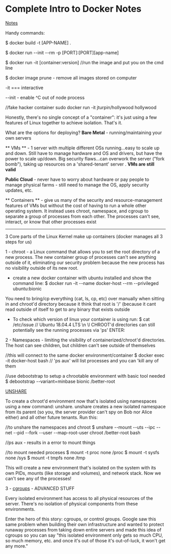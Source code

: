 # Complete Intro to Docker Notes

[Notes](https://btholt.github.io/complete-intro-to-containers/)

Handy commands:

\$ docker build -t [APP-NAME] .

\$ docker run --init --rm -p [PORT]:[PORT][app-name]

\$ docker run -it [container:version] //run the image and
put you on the cmd line

\$ docker image prune - remove all images stored on computer

-it === interactive

--init - enable ^C out of node process

//fake hacker container
sudo docker run -it jturpin/hollywood hollywood

Honestly, there's no single concept of a "container": it's just using a few features of Linux together to achieve isolation. That's it.

What are the options for deploying?
**Bare Metal** - running/maintaining your own servers

** VMs ** - 1 server with multiple different OSs running...easy to scale up and down. Still have to manage hardware and OS and drivers, but have the power to scale up/down. Big security flaws...can overwork the server ("fork bomb"), taking up resources on a 'shared-tenant' server . **VMs are still valid**

**Public Cloud** - never have to worry about hardware or pay people to manage physical farms - still need to manage the OS, apply security updates, etc.

** Containers ** - give us many of the security and resource-management features of VMs but without the cost of having to run a whole other operating system. It instead uses chroot, namespace, and cgroup to separate a group of processes from each other. The processes can't see, interact, or know that other processes exist

---

3 Core parts of the Linux Kernel make up containers (docker manages all 3 steps for us)

1 - chroot - a Linux command that allows you to set the root directory of a new process. The new container group of processes can't see anything outside of it, eliminating our security problem because the new process has no visibility outside of its new root.

- create a new docker container with ubuntu installed and show the command line:
  \$ docker run -it --name docker-host --rm --privileged ubuntu:bionic

You need to bring/cp everything (cat, ls, cp, etc) over manually when sitting in and chroot'd directory because it think that root is '/' (because it cant read outside of itself to get to any binary that exists outside

- To check which version of linux your container is using run:
  \$ cat /etc/issue
  // Ubuntu 18.04.4 LTS \n \l
  CHROOT'd directories can still potentially see the running processes via 'ps'
  ENTER:

2 - Namespaces - limiting the visibility of containerized/chroot'd directories. The host can see children, but children can't see outside of themselves

//this will connect to the same docker environment/container
\$ docker exec -it docker-host bash
// 'ps aux' will list processes and you can 'kill any of them

//use debootstrap to setup a chrootable environment with basic tool needed
\$ debootstrap --variant=minbase bionic /better-root

[UNSHARE](https://btholt.github.io/complete-intro-to-containers/namespaces#safety-with-namespaces)

To create a chroot'd environment now that's isolated using namespaces using a new command: unshare. unshare creates a new isolated namespace from its parent (so you, the server provider can't spy on Bob nor Alice either) and all other future tenants. Run this:

//to unshare the namespaces and chroot
\$ unshare --mount --uts --ipc --net --pid --fork --user --map-root-user chroot /better-root bash

//ps aux - results in a error to mount things

//to mount needed proceses
$ mount -t proc none /proc
$ mount -t sysfs none /sys
\$ mount -t tmpfs none /tmp

This will create a new environment that's isolated on the system with its own PIDs, mounts (like storage and volumes), and network stack. Now we can't see any of the processes!

3 - [cgroups](https://btholt.github.io/complete-intro-to-containers/cgroups) - ADVANCED STUFF

Every isolated environment has access to all physical resources of the server. There's no isolation of physical components from these environments.

Enter the hero of this story: cgroups, or control groups. Google saw this same problem when building their own infrastructure and wanted to protect runaway processes from taking down entire servers and made this idea of cgroups so you can say "this isolated environment only gets so much CPU, so much memory, etc. and once it's out of those it's out-of-luck, it won't get any more."
